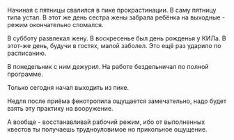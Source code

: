 Начиная с пятницы свалился в пике прокрастинации.
В саму пятницу типа устал. В этот же день сестра жены забрала ребёнка на выходные - режим окончательно сломался.

В субботу развлекал жену.
В воскресенье был день рожденья у КИЛа. В этот-же день, будучи в гостях, малой заболел. Это ещё раз ударило по расписанию.

В понедельник с ним дежурил. На работе бездельничал по полной программе.

Только сегодня начал выходить из пике.

Недля после приёма фенотропила ощущается замечательно, надо будет взять эту практику на вооружение.

А вообще - восстанавливай рабочий режим, ибо от выполненных квестов ты получаешь трудноуловимое но прикольное ощущение.